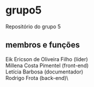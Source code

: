 # grupo5
Repositório do grupo 5
## membros e funções
Eik Ericson de Oliveira Filho (líder)\
Millena Costa Pimentel (front-end)\
Letícia Barbosa (documentador)\
Rodrigo Frota (back-end)\
